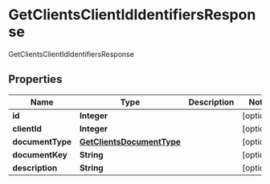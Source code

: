 

# GetClientsClientIdIdentifiersResponse

GetClientsClientIdIdentifiersResponse
## Properties

Name | Type | Description | Notes
------------ | ------------- | ------------- | -------------
**id** | **Integer** |  |  [optional]
**clientId** | **Integer** |  |  [optional]
**documentType** | [**GetClientsDocumentType**](GetClientsDocumentType.md) |  |  [optional]
**documentKey** | **String** |  |  [optional]
**description** | **String** |  |  [optional]



